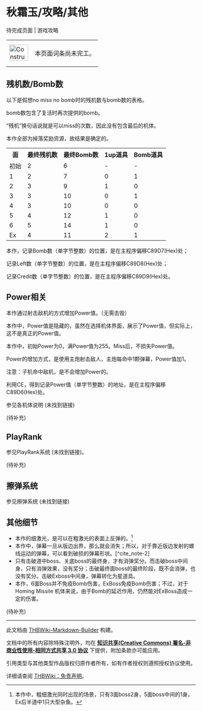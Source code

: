 # 秋霜玉/攻略/其他

<!-- source html: G:\repos\THBWiki-Markdown-Builder\THBWikiMarkdown\Temp\main\8\8b\ns0%3A%E7%A7%8B%E9%9C%9C%E7%8E%89%2F%E6%94%BB%E7%95%A5%2F%E5%85%B6%E4%BB%96.html -->

待完成页面 | 游戏攻略

<center>

<table>
<tbody><tr>
<td class="mbox-image"><div style="width: 52px;">
  <a href="./文件-ConstructionClock.png.md" class="image"><img alt="ConstructionClock.png" src="https://upload.thwiki.cc/thumb/f/f1/ConstructionClock.png/50px-ConstructionClock.png" decoding="async" loading="lazy" width="50" height="43" srcset="https://upload.thwiki.cc/thumb/f/f1/ConstructionClock.png/75px-ConstructionClock.png 1.5x, https://upload.thwiki.cc/thumb/f/f1/ConstructionClock.png/100px-ConstructionClock.png 2x" data-file-width="689" data-file-height="587"></a></div></td>
<td class="mbox-text" style=""><br>本页面词条尚未完工。<br><br></td>
</tr>
</tbody></table>


</center>

## 残机数/Bomb数

  
以下是假想no miss no bomb时的残机数与bomb数的表格。  

bomb数包含了复活时再次提供的bomb。  

“残机”换句话说就是可以miss的次数，因此没有包含最后的机体。  

本作全部为掉落奖励资源，故结果是确定的。
  



<table>

<tbody><tr>
<th>面</th>
<th>最终残机数</th>
<th>最终Bomb数</th>
<th>1up道具</th>
<th>Bomb道具
</th></tr>
<tr>
<td>初始</td>
<td>2</td>
<td>6</td>
<td>-</td>
<td>-
</td></tr>
<tr>
<td>1</td>
<td>2</td>
<td>7</td>
<td>0</td>
<td>1
</td></tr>
<tr>
<td>2</td>
<td>3</td>
<td>9</td>
<td>1</td>
<td>0
</td></tr>
<tr>
<td>3</td>
<td>3</td>
<td>10</td>
<td>0</td>
<td>1
</td></tr>
<tr>
<td>4</td>
<td>3</td>
<td>10</td>
<td>0</td>
<td>0
</td></tr>
<tr>
<td>5</td>
<td>4</td>
<td>12</td>
<td>1</td>
<td>0
</td></tr>
<tr>
<td>6</td>
<td>5</td>
<td>14</td>
<td>1</td>
<td>0
</td></tr>
<tr>
<td>Ex</td>
<td>4</td>
<td>11</td>
<td>2</td>
<td>1
</td></tr></tbody></table>


  
本作，记录Bomb数（单字节整数）的位置，是在主程序偏移C89D7(Hex)处；  

记录Left数（单字节整数）的位置，是在主程序偏移C89D8(Hex)处；  

记录Credit数（单字节整数）的位置，是在主程序偏移C89D9(Hex)处。
  


## Power相关
  
本作通过射击敌机的方式增加Power值。（无需击毁）  

  

本作中，Power值是隐藏的，虽然在选择机体界面，展示了Power值，但实际上，这不是真正的Power值。  

本作中，初始Power为0，满Power值为255。Miss后，不损失Power值。  

Power的增加方式，是使用主炮射击敌人，主炮每命中1颗弹幕，Power值加1。  

注意：子机命中敌机，是不会增加Power的。  

  

利用CE，得到记录Power值（单字节整数）的地址，是在主程序偏移C89D6(Hex)处。
  

参见各机体说明 (未找到链接)
  

(待补充)
  


## PlayRank
  
参见PlayRank系统 (未找到链接)。
  

(待补充)
  


## 擦弹系统
  
参见擦弹系统 (未找到链接)
  


## 其他细节
- 本作的细激光，是可以在粗激光的表面上反弹的。[^cite_note-1]
- 本作中，弹幕一旦从版边出界，那么就会消失；所以，对于靠近版边发射的螺线运动的弹幕，可以看到破损的弹幕形状。[^cite_note-2]
- 只有击破道中boss、关底boss的最终身，才有消弹奖分。而击破boss中间身，只有消弹效果，没有奖分；击破最终面boss的最终阶段，既不会消弹，也没有奖分。击破Exboss中间身，弹幕转化为星道具。
- 本作，6面Boss并不免疫Bomb伤害，ExBoss免疫Bomb伤害；不过，对于Homing Missile 机体来说，由于Bomb的延迟作用，仍然能对ExBoss造成一定的伤害。

  
  

(待补充)
  


[^cite_note-1]: 本作中，粗细激光同时出现的场景，只有3面boss2身，5面boss中间的1身，Ex后半道中1只大型杂鱼。





---

此文档由 [THBWiki-Markdown-Builder](https://github.com/Delsin-Yu/THBWiki-Markdown-Builder) 构建。

文档中的所有内容除特殊注明外，均在 [**知识共享(Creative Commons) 署名-非商业性使用-相同方式共享 3.0 协议**](https://creativecommons.org/licenses/by-sa/3.0/deed.zh-hans) 下提供，附加条款亦可能应用。

引用类型与其他类型作品版权归原作者所有，如有作者授权则遵照授权协议使用。

详细请查阅 [THBWiki：免责声明](https://thbwiki.cc/THBWiki:%E5%85%8D%E8%B4%A3%E5%A3%B0%E6%98%8E)。

